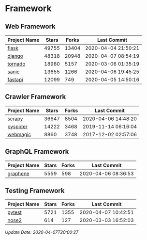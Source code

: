 # Framework

## Web Framework

| Project Name | Stars | Forks | Last Commit |
| ------------ | ----- | ----- | ----------- |
| [flask](https://github.com/pallets/flask) | 49755 | 13404 | 2020-04-04 21:50:21 |
| [django](https://github.com/django/django) | 48318 | 20948 | 2020-04-07 08:54:19 |
| [tornado](https://github.com/tornadoweb/tornado) | 18980 | 5157 | 2020-03-06 01:35:19 |
| [sanic](https://github.com/huge-success/sanic) | 13655 | 1266 | 2020-04-06 19:45:25 |
| [fastapi](https://github.com/tiangolo/fastapi) | 12099 | 749 | 2020-04-05 14:50:16 |

## Crawler Framework

| Project Name | Stars | Forks | Last Commit |
| ------------ | ----- | ----- | ----------- |
| [scrapy](https://github.com/scrapy/scrapy) | 36647 | 8504 | 2020-04-06 14:48:20 |
| [pyspider](https://github.com/binux/pyspider) | 14222 | 3468 | 2019-11-14 06:16:04 |
| [webmagic](https://github.com/code4craft/webmagic) | 8860 | 3748 | 2017-12-02 02:57:06 |

## GraphQL Framework

| Project Name | Stars | Forks | Last Commit |
| ------------ | ----- | ----- | ----------- |
| [graphene](https://github.com/graphql-python/graphene) | 5559 | 598 | 2020-04-06 08:36:53 |

## Testing Framework

| Project Name | Stars | Forks | Last Commit |
| ------------ | ----- | ----- | ----------- |
| [pytest](https://github.com/pytest-dev/pytest) | 5721 | 1355 | 2020-04-07 10:42:51 |
| [nose2](https://github.com/nose-devs/nose2) | 614 | 127 | 2020-03-03 16:52:03 |

*Update Date: 2020-04-07T20:00:27*